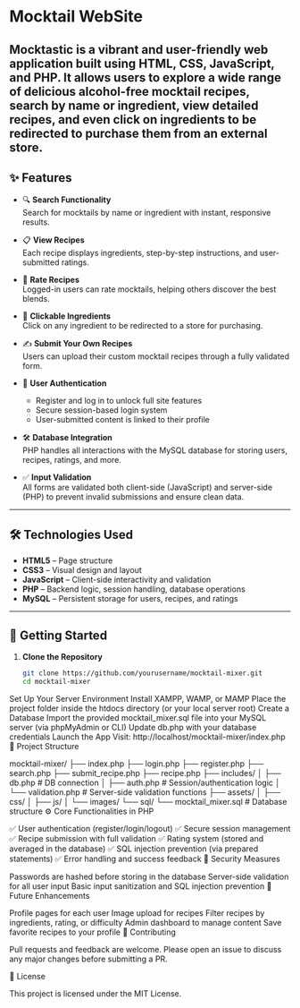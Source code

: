 # Mocktail WebSite
Mocktastic is a vibrant and user-friendly web application built using **HTML**, **CSS**, **JavaScript**, and **PHP**. It allows users to explore a wide range of delicious alcohol-free mocktail recipes, search by name or ingredient, view detailed recipes, and even click on ingredients to be redirected to purchase them from an external store.
---

## ✨ Features

- 🔍 **Search Functionality**  
  Search for mocktails by name or ingredient with instant, responsive results.

- 📋 **View Recipes**  
  Each recipe displays ingredients, step-by-step instructions, and user-submitted ratings.

- 🌟 **Rate Recipes**  
  Logged-in users can rate mocktails, helping others discover the best blends.

- 🧾 **Clickable Ingredients**  
  Click on any ingredient to be redirected to a store for purchasing.

- ✍️ **Submit Your Own Recipes**  
  Users can upload their custom mocktail recipes through a fully validated form.

- 👤 **User Authentication**  
  - Register and log in to unlock full site features  
  - Secure session-based login system  
  - User-submitted content is linked to their profile

- 🛠️ **Database Integration**  
  PHP handles all interactions with the MySQL database for storing users, recipes, ratings, and more.

- ✅ **Input Validation**  
  All forms are validated both client-side (JavaScript) and server-side (PHP) to prevent invalid submissions and ensure clean data.

---

## 🛠️ Technologies Used

- **HTML5** – Page structure  
- **CSS3** – Visual design and layout  
- **JavaScript** – Client-side interactivity and validation  
- **PHP** – Backend logic, session handling, database operations  
- **MySQL** – Persistent storage for users, recipes, and ratings

---


## 🚀 Getting Started

1. **Clone the Repository**
   ```bash
   git clone https://github.com/yourusername/mocktail-mixer.git
   cd mocktail-mixer
Set Up Your Server Environment
Install XAMPP, WAMP, or MAMP
Place the project folder inside the htdocs directory (or your local server root)
Create a Database
Import the provided mocktail_mixer.sql file into your MySQL server (via phpMyAdmin or CLI)
Update db.php with your database credentials
Launch the App
Visit: http://localhost/mocktail-mixer/index.php
📂 Project Structure

mocktail-mixer/
├── index.php
├── login.php
├── register.php
├── search.php
├── submit_recipe.php
├── recipe.php
├── includes/
│   ├── db.php            # DB connection
│   ├── auth.php          # Session/authentication logic
│   └── validation.php    # Server-side validation functions
├── assets/
│   ├── css/
│   ├── js/
│   └── images/
└── sql/
    └── mocktail_mixer.sql # Database structure
⚙️ Core Functionalities in PHP

✅ User authentication (register/login/logout)
✅ Secure session management
✅ Recipe submission with full validation
✅ Rating system (stored and averaged in the database)
✅ SQL injection prevention (via prepared statements)
✅ Error handling and success feedback
🔐 Security Measures

Passwords are hashed before storing in the database
Server-side validation for all user input
Basic input sanitization and SQL injection prevention
🧪 Future Enhancements

Profile pages for each user
Image upload for recipes
Filter recipes by ingredients, rating, or difficulty
Admin dashboard to manage content
Save favorite recipes to your profile
🙌 Contributing

Pull requests and feedback are welcome. Please open an issue to discuss any major changes before submitting a PR.

📄 License

This project is licensed under the MIT License.

